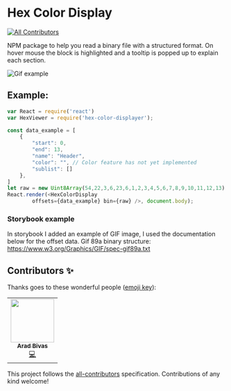# Hex Color Display
<!-- ALL-CONTRIBUTORS-BADGE:START - Do not remove or modify this section -->
[![All Contributors](https://img.shields.io/badge/all_contributors-1-orange.svg?style=flat-square)](#contributors-)
<!-- ALL-CONTRIBUTORS-BADGE:END -->

NPM package to help you read a binary file with a structured format. On hover mouse the block is highlighted and a tooltip is popped up to explain each section.

![Gif example](https://github.com/dolby360/hex_color_displayer/blob/master/assets/Capture.PNG?raw=true)

## Example:
```js
var React = require('react')
var HexViewer = require('hex-color-displayer');

const data_example = [
    {
        "start": 0,
        "end": 13,
        "name": "Header",
        "color": "", // Color feature has not yet implemented
        "sublist": []
    },
]
let raw = new Uint8Array(54,22,3,6,23,6,1,2,3,4,5,6,7,8,9,10,11,12,13);
React.render(<HexColorDisplay 
        offsets={data_example} bin={raw} />, document.body);
```


### Storybook example
In storybook I added an example of GIF image, I used the documentation below for the offset data.
Gif 89a binary structure:
https://www.w3.org/Graphics/GIF/spec-gif89a.txt

## Contributors ✨

Thanks goes to these wonderful people ([emoji key](https://allcontributors.org/docs/en/emoji-key)):

<!-- ALL-CONTRIBUTORS-LIST:START - Do not remove or modify this section -->
<!-- prettier-ignore-start -->
<!-- markdownlint-disable -->
<table>
  <tr>
    <td align="center"><a href="https://github.com/aradbivas"><img src="https://avatars.githubusercontent.com/u/41302200?v=4?s=100" width="100px;" alt=""/><br /><sub><b>Arad Bivas</b></sub></a><br /><a href="https://github.com/dolby360/hex_color_displayer/commits?author=aradbivas" title="Code">💻</a></td>
  </tr>
</table>

<!-- markdownlint-restore -->
<!-- prettier-ignore-end -->

<!-- ALL-CONTRIBUTORS-LIST:END -->

This project follows the [all-contributors](https://github.com/all-contributors/all-contributors) specification. Contributions of any kind welcome!